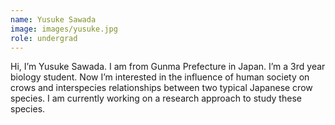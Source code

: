 ```yaml
---
name: Yusuke Sawada
image: images/yusuke.jpg
role: undergrad
---
```


Hi, I’m Yusuke Sawada. I am from Gunma Prefecture in Japan. I’m a 3rd year biology student. Now I’m interested in the influence of human society on crows and interspecies relationships between two typical Japanese crow species. I am currently working on a research approach to study these species.